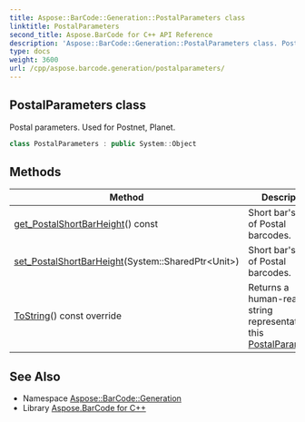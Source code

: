 ```yaml
---
title: Aspose::BarCode::Generation::PostalParameters class
linktitle: PostalParameters
second_title: Aspose.BarCode for C++ API Reference
description: 'Aspose::BarCode::Generation::PostalParameters class. Postal parameters. Used for Postnet, Planet in C++.'
type: docs
weight: 3600
url: /cpp/aspose.barcode.generation/postalparameters/
---
```

## PostalParameters class


Postal parameters. Used for Postnet, Planet.

```cpp
class PostalParameters : public System::Object
```

## Methods

| Method | Description |
| --- | --- |
| [get_PostalShortBarHeight](./get_postalshortbarheight/)() const | Short bar's height of Postal barcodes. |
| [set_PostalShortBarHeight](./set_postalshortbarheight/)(System::SharedPtr\<Unit\>) | Short bar's height of Postal barcodes. |
| [ToString](./tostring/)() const override | Returns a human-readable string representation of this [PostalParameters](./). |
## See Also

* Namespace [Aspose::BarCode::Generation](../)
* Library [Aspose.BarCode for C++](../../)
